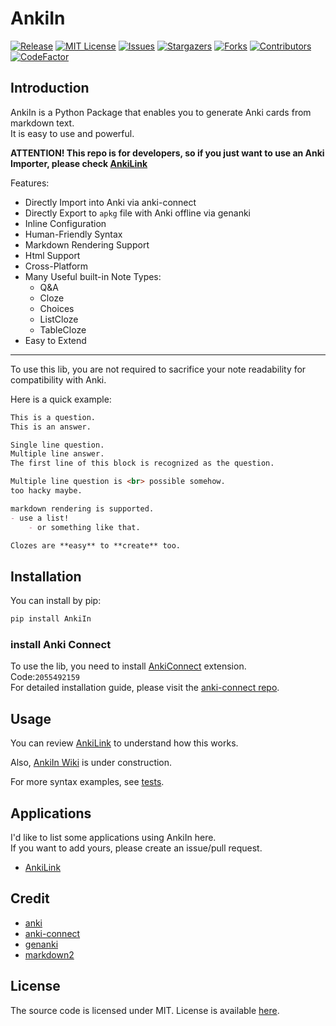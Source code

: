 # AnkiIn

[![Release][release-shield]][release-url]
[![MIT License][license-shield]][license-url]
[![Issues][issues-shield]][issues-url]
[![Stargazers][stars-shield]][stars-url]
[![Forks][forks-shield]][forks-url]
[![Contributors][contributors-shield]][contributors-url]
[![CodeFactor][codefactor-shield]][codefactor-url]

## Introduction

AnkiIn is a Python Package that enables you to generate Anki cards from markdown text.  
It is easy to use and powerful.

**ATTENTION! This repo is for developers, so if you just want to use an Anki Importer, please check [AnkiLink](https://github.com/Clouder0/AnkiLink)**

Features:

- Directly Import into Anki via anki-connect
- Directly Export to `apkg` file with Anki offline via genanki
- Inline Configuration
- Human-Friendly Syntax
- Markdown Rendering Support
- Html Support
- Cross-Platform
- Many Useful built-in Note Types:
  - Q&A
  - Cloze
  - Choices
  - ListCloze
  - TableCloze
- Easy to Extend

---

To use this lib, you are not required to sacrifice your note readability for compatibility with Anki.

Here is a quick example:

```markdown
This is a question.
This is an answer.

Single line question.
Multiple line answer.
The first line of this block is recognized as the question.

Multiple line question is <br> possible somehow.
too hacky maybe.

markdown rendering is supported.
- use a list!
    - or something like that.

Clozes are **easy** to **create** too.
```

## Installation

You can install by pip:

```bash
pip install AnkiIn
```

### install Anki Connect

To use the lib, you need to install [AnkiConnect](https://github.com/FooSoft/anki-connect) extension.  
Code:`2055492159`  
For detailed installation guide, please visit the [anki-connect repo](https://github.com/FooSoft/anki-connect).

## Usage

You can review [AnkiLink](https://github.com/Clouder0/AnkiLink) to understand how this works.

Also, [AnkiIn Wiki](https://github.com/Clouder0/AnkiIn/wiki) is under construction.

For more syntax examples, see [tests](https://github.com/Clouder0/AnkiIn/tree/main/tests).

## Applications

I'd like to list some applications using AnkiIn here.  
If you want to add yours, please create an issue/pull request.

- [AnkiLink](https://github.com/Clouder0/AnkiLink)

## Credit

- [anki](https://github.com/ankitects/anki)
- [anki-connect](https://github.com/FooSoft/anki-connect)
- [genanki](https://github.com/kerrickstaley/genanki)
- [markdown2](https://github.com/trentm/python-markdown2)

## License

The source code is licensed under MIT.
License is available [here](https://github.com/Clouder0/AnkiIn/blob/main/LICENSE).

[contributors-shield]: https://img.shields.io/github/contributors/Clouder0/AnkiIn.svg
[contributors-url]: https://github.com/Clouder0/AnkiIn/graphs/contributors
[forks-shield]: https://img.shields.io/github/forks/Clouder0/AnkiIn.svg
[forks-url]: https://github.com/Clouder0/AnkiIn/network/members
[stars-shield]: https://img.shields.io/github/stars/Clouder0/AnkiIn.svg
[stars-url]: https://github.com/Clouder0/AnkiIn/stargazers
[issues-shield]: https://img.shields.io/github/issues/Clouder0/AnkiIn.svg
[issues-url]: https://github.com/Clouder0/AnkiIn/issues
[license-shield]: https://img.shields.io/github/license/Clouder0/AnkiIn.svg
[license-url]: https://github.com/Clouder0/AnkiIn/blob/main/LICENSE
[release-shield]: https://img.shields.io/github/release/Clouder0/AnkiIn.svg
[release-url]: https://github.com/Clouder0/AnkiIn/releases
[codefactor-shield]: https://www.codefactor.io/repository/github/clouder0/AnkiIn/badge/main
[codefactor-url]: https://www.codefactor.io/repository/github/clouder0/AnkiIn/overview/main

